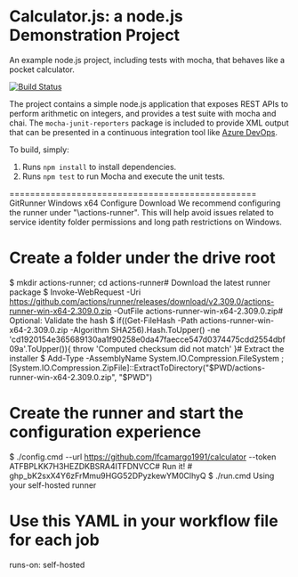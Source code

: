 Calculator.js: a node.js Demonstration Project
==============================================
An example node.js project, including tests with mocha, that behaves like
a pocket calculator.

[![Build Status](https://dev.azure.com/lfcamargo/Integrating%20External%20Source%20Control%20with%20Azure%20Pipelines/_apis/build/status/lfcamargo1991.calculator?branchName=master)](https://dev.azure.com/lfcamargo/Integrating%20External%20Source%20Control%20with%20Azure%20Pipelines/_build/latest?definitionId=8&branchName=master)

The project contains a simple node.js application that exposes REST APIs
to perform arithmetic on integers, and provides a test suite with mocha
and chai.  The `mocha-junit-reporters` package is included to provide XML
output that can be presented in a continuous integration tool like
[Azure DevOps](https://azure.com/devops).

To build, simply:

1. Runs `npm install` to install dependencies.
2. Runs `npm test` to run Mocha and execute the unit tests.



================================================
GitRunner Windows x64
Configure
Download
We recommend configuring the runner under "\actions-runner". This will help avoid issues related to service identity folder permissions and long path restrictions on Windows.

# Create a folder under the drive root
$ mkdir actions-runner; cd actions-runner# Download the latest runner package
$ Invoke-WebRequest -Uri https://github.com/actions/runner/releases/download/v2.309.0/actions-runner-win-x64-2.309.0.zip -OutFile actions-runner-win-x64-2.309.0.zip# Optional: Validate the hash
$ if((Get-FileHash -Path actions-runner-win-x64-2.309.0.zip -Algorithm SHA256).Hash.ToUpper() -ne 'cd1920154e365689130aa1f90258e0da47faecce547d0374475cdd2554dbf09a'.ToUpper()){ throw 'Computed checksum did not match' }# Extract the installer
$ Add-Type -AssemblyName System.IO.Compression.FileSystem ; [System.IO.Compression.ZipFile]::ExtractToDirectory("$PWD/actions-runner-win-x64-2.309.0.zip", "$PWD")

# Create the runner and start the configuration experience
$ ./config.cmd --url https://github.com/lfcamargo1991/calculator --token ATFBPLKK7H3HEZDKBSRA4ITFDNVCC# Run it!  # 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
$ ./run.cmd
Using your self-hosted runner

# Use this YAML in your workflow file for each job 
runs-on: self-hosted